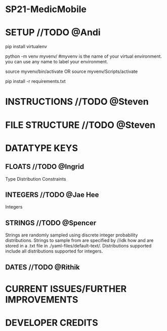 # SP21-MedicMobile
# SETUP //TODO @Andi
pip install virtualenv

python -m venv myvenv/
#myvenv is the name of your virtual environment. you can use any name to label your environment.  

source myvenv/bin/activate
OR source myvenv/Scripts/activate

pip install -r requirements.txt

# INSTRUCTIONS //TODO @Steven 



# FILE STRUCTURE //TODO @Steven


# DATATYPE KEYS

## FLOATS //TODO @Ingrid
Type
Distribution
Constraints


## INTEGERS //TODO @Jae Hee
Integers 

## STRINGS //TODO @Spencer

Strings are randomly sampled using discrete integer probability distributions. Strings to sample from are specified by //idk how
and are stored in a .txt file in ./yaml-files/default-text/. Distributions supported include all distributions supported for integers.

## DATES //TODO @Rithik


# CURRENT ISSUES/FURTHER IMPROVEMENTS

# DEVELOPER CREDITS









